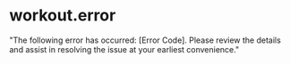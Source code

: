 # workout.error
"The following error has occurred: [Error Code]. Please review the details and assist in resolving the issue at your earliest convenience."
